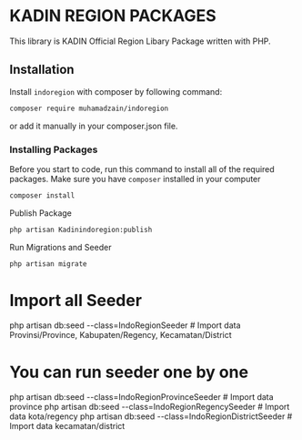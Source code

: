# KADIN REGION PACKAGES

This library is KADIN Official Region Libary Package written with PHP.

## Installation

Install `indoregion` with composer by following command:

```bash
composer require muhamadzain/indoregion
```

or add it manually in your composer.json file.

### Installing Packages

Before you start to code, run this command to install all of the required packages. Make sure you have `composer` installed in your computer

```bash
composer install
```

Publish Package

```bash
php artisan Kadinindoregion:publish
```

Run Migrations and Seeder

```bash
php artisan migrate
```

# Import all Seeder

php artisan db:seed --class=IndoRegionSeeder # Import data Provinsi/Province, Kabupaten/Regency, Kecamatan/District

# You can run seeder one by one

php artisan db:seed --class=IndoRegionProvinceSeeder # Import data province
php artisan db:seed --class=IndoRegionRegencySeeder # Import data kota/regency
php artisan db:seed --class=IndoRegionDistrictSeeder # Import data kecamatan/district
